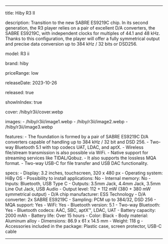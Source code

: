 ---

title: Hiby R3 II

description: Transition to the new SABRE ES9219C chip. In its second generation, the R3 player relies on a pair of excellent D/A converters, the SABRE ES9219C, with independent clocks for multiples of 44.1 and 48 kHz. Thanks to this configuration, the player will offer a fully symmetrical output and precise data conversion up to 384 kHz / 32 bits or DSD256.

model: R3 ii

brand: hiby

priceRange: low

releaseDate: 2023-10-26

released: true

showInIndex: true

cover: /hiby/r3ii/cover.webp

images: 
    - /hiby/r3ii/image1.webp
    - /hiby/r3ii/image2.webp
    - /hiby/r3ii/image3.webp

features:
    - The foundation is formed by a pair of SABRE ES9219C D/A converters capable of handling up to 384 kHz / 32 bit and DSD 256.
    - Two-way Bluetooth 5.1 with top codecs UAT, LDAC, and aptX.
    - Wireless file/stream transmission is also possible via WiFi.
    - Native support for streaming services like TIDAL/Qobuz.
    - It also supports the lossless MQA format.
    - Two-way USB-C for file transfer and USB DAC functionality.

specs:
    - Display: 3.2 inches, touchscreen, 320 x 480 px
    - Operating system: HiBy OS
    - Possibility to install applications: No
    - Internal memory: No
    - Inputs: Bluetooth, USB Type C
    - Outputs: 3.5mm Jack, 4.4mm Jack, 3.5mm Line Out Jack, USB Audio
    - Output level: 112 + 112 mW (380 + 380 mW symmetrical output)
    - D/A chip manufacturer: ESS Technology
    - D/A converter: 2x SABRE ES9219C
    - Sampling: PCM up to 384/32, DSD 256
    - MQA support: Yes
    - WiFi: Yes
    - Bluetooth version: 5.1
    - Two-way Bluetooth: Yes
    - Bluetooth codecs: AAC, SBC, aptX™, LDAC, UAT
    - Battery capacity: 2000 mAh
    - Battery life: Over 15 hours
    - Color: Black
    - Body material: Aluminum alloy
    - Dimensions: 86.9 x 61 x 14.5 mm
    - Weight: 118 g
    - Accessories included in the package: Plastic case, screen protector, USB-C cable

---